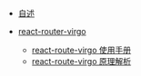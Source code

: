 - [自述](/readmyself.md)

- [react-router-virgo](/src/index.md)
  - [react-route-virgo 使用手册](/src/router.md)
  - [react-route-virgo 原理解析](/src/router_how.md)
